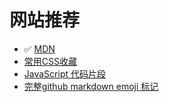 # 网站推荐

+ :white_check_mark: [MDN](https://developer.mozilla.org/zh-CN/docs/Web/Guide)
+ [常用CSS收藏][300secondcss]
+ [JavaScript 代码片段][300secondcode]
+ [完整github markdown emoji 标记](https://gist.github.com/rxaviers/7360908)

<!-- [![logo](../assets/image/30secondcode.jpg ':no-zoom')][300secondcode] -->
<!-- [![logo](../assets/image/30secondcss.png ':no-zoom')][300secondcss] -->
[300secondcss]: http://caibaojian.com/30-seconds-of-css/
[300secondcode]: https://github.com/kujian/30-seconds-of-code?utm_source=caibaojian.com#table-of-contents
